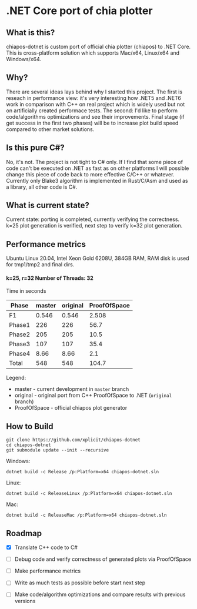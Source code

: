 # .NET Core port of chia plotter

## What is this?

chiapos-dotnet is custom port of official chia plotter (chiapos) to .NET Core. This is cross-platform solution which supports Mac/x64, Linux/x64 and Windows/x64.

## Why?

There are several ideas lays behind why I started this project. The first is reseach in performance view: it's very interesting how .NET5 and .NET6 work in comparison with C++ on real project which is widely used but not on artificially created performace tests. The second: I'd like to perform code/algorithms optimizations and see their improvements. Final stage (if get success in the first two phases) will be to increase plot build speed compared to other market solutions.  

## Is this pure C#?

No, it's not. The project is not tight to C# only. If I find that some piece of code can't be executed on .NET as fast as on other platforms I will possible change this piece of code back to more effective C/C++ or whatever.
Currently only Blake3 algorithm is implemented in Rust/C/Asm and used as a library, all other code is C#.

## What is current state?

Current state: porting is completed, currently verifying the correctness. k=25 plot generation is verified, next step to verify k=32 plot generation.

## Performance metrics

Ubuntu Linux 20.04, Intel Xeon Gold 6208U, 384GB RAM,
RAM disk is used for tmp1/tmp2 and final dirs.

#### k=25, r=32 Number of Threads: 32

Time in seconds

| Phase   |    master   | original  | ProofOfSpace  |
|---------|-------------|-----------|---------------|
| F1      |    0.546    |    0.546  |    2.508      |
| Phase1  |  226        |  226      |   56.7        |
| Phase2  |  205        |  205      |   10.5        |
| Phase3  |  107        |  107      |   35.4        |
| Phase4  |    8.66     |    8.66   |    2.1        |
| Total   |  548        |  548      |  104.7        |

Legend:
   - master   - current development in `master` branch
   - original - original port from C++ ProofOfSpace to .NET (`original` branch)
   - ProofOfSpace - official chiapos plot generator

## How to Build

    git clone https://github.com/xplicit/chiapos-dotnet
    cd chiapos-dotnet
    git submodule update --init --recursive
    
Windows:

    dotnet build -c Release /p:Platform=x64 chiapos-dotnet.sln

Linux:
    
    dotnet build -c ReleaseLinux /p:Platform=x64 chiapos-dotnet.sln

Mac:

    dotnet build -c ReleaseMac /p:Platform=x64 chiapos-dotnet.sln

## Roadmap

   * [x] Translate C++ code to C#
   * [ ] Debug code and verify correctness of generated plots via ProofOfSpace
   * [ ] Make performance metrics
   * [ ] Write as much tests as possible before start next step
   * [ ] Make code/algorithm optimizations and compare results with previous versions
 
